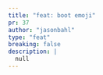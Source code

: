 ```yaml
---
title: "feat: boot emoji"
pr: 37
author: "jasonbahl"
type: "feat"
breaking: false
description: |
  null
---
```

